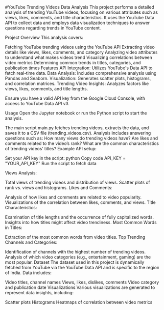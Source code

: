 #YouTube Trending Videos Data Analysis
This project performs a detailed analysis of trending YouTube videos, focusing on various attributes such as views, likes, comments, and title characteristics. It uses the YouTube Data API to collect data and employs data visualization techniques to answer questions regarding trends in YouTube content.

Project Overview
This analysis covers:

Fetching YouTube trending videos using the YouTube API
Extracting video details like views, likes, comments, and category
Analyzing video attributes to understand what makes videos trend
Visualizing correlations between video metrics
Determining common trends in titles, categories, and publication times
Features
API Integration: Utilizes YouTube's Data API to fetch real-time data.
Data Analysis: Includes comprehensive analysis using Pandas and Seaborn.
Visualization: Generates scatter plots, histograms, and correlation matrices.
Trending Video Insights: Analyzes factors like views, likes, comments, and title lengths.

Ensure you have a valid API key from the Google Cloud Console, with access to YouTube Data API v3.

Usage
Open the Jupyter notebook or run the Python script to start the analysis.

The main script main.py fetches trending videos, extracts the data, and saves it to a CSV file (trending_videos.csv).
Analysis includes answering questions such as:
How many views do trending videos have?
Are likes and comments related to the video’s rank?
What are the common characteristics of trending videos' titles?
Example API setup:

Set your API key in the script:
python
Copy code
API_KEY = "YOUR_API_KEY"
Run the script to fetch data

Views Analysis:

Total views of trending videos and distribution of views.
Scatter plots of rank vs. views and histograms.
Likes and Comments:

Analysis of how likes and comments are related to video popularity.
Visualizations of the correlation between likes, comments, and views.
Title Characteristics:

Examination of title lengths and the occurrence of fully capitalized words.
Insights into how titles might affect video trendiness.
Most Common Words in Titles:

Extraction of the most common words from video titles.
Top Trending Channels and Categories:

Identification of channels with the highest number of trending videos.
Analysis of which video categories (e.g., entertainment, gaming) are the most popular.
Dataset
The dataset used in this project is dynamically fetched from YouTube via the YouTube Data API and is specific to the region of India. Data includes:

Video titles, channel names
Views, likes, dislikes, comments
Video category and publication date
Visualizations
Various visualizations are generated to represent data insights, including:

Scatter plots
Histograms
Heatmaps of correlation between video metrics
